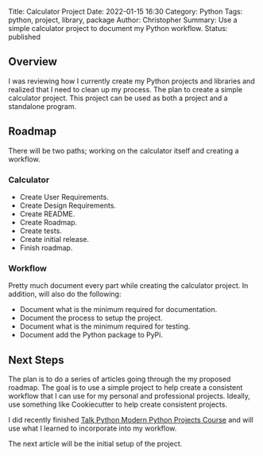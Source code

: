 Title: Calculator Project
Date: 2022-01-15 16:30
Category: Python
Tags: python, project, library, package
Author: Christopher
Summary: Use a simple calculator project to document my Python workflow.
Status: published

## Overview

I was reviewing how I currently create my Python projects and libraries and
realized that I need to clean up my process.
The plan to create a simple calculator project.
This project can be used as both a project and a standalone program.

## Roadmap

There will be two paths; working on the calculator itself and creating a
workflow.

### Calculator

- Create User Requirements.
- Create Design Requirements.
- Create README.
- Create Roadmap.
- Create tests.
- Create initial release.
- Finish roadmap.

### Workflow

Pretty much document every part while creating the calculator project.
In addition, will also do the following:

- Document what is the minimum required for documentation.
- Document the process to setup the project.
- Document what is the minimum required for testing.
- Document add the Python package to PyPi.

## Next Steps

The plan is to do a series of articles going through the my proposed roadmap.
The goal is to use a simple project to help create a consistent workflow that I
can use for my personal and professional projects.
Ideally, use something like Cookiecutter to help create consistent projects.

I did recently finished [Talk Python Modern Python Projects
Course](https://training.talkpython.fm/courses/modern-python-projects) and will
use what I learned to incorporate into my workflow.

The next article will be the initial setup of the project.
